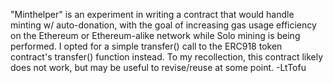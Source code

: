 "Minthelper" is an experiment in writing a contract that would handle minting w/ auto-donation, with the goal of increasing gas usage efficiency
on the Ethereum or Ethereum-alike network while Solo mining is being performed.
I opted for a simple transfer() call to the ERC918 token contract's transfer() function instead. To my recollection, this contract likely
does not work, but may be useful to revise/reuse at some point.
-LtTofu
